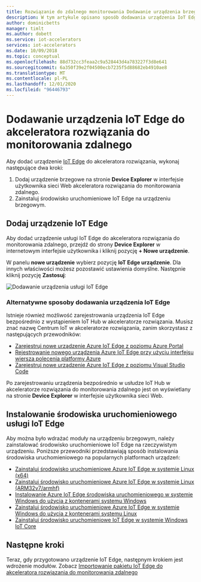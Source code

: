 ```yaml
---
title: Rozwiązanie do zdalnego monitorowania Dodawanie urządzenia brzegowego — Azure | Microsoft Docs
description: W tym artykule opisano sposób dodawania urządzenia IoT Edge do akceleratora rozwiązania do zdalnego monitorowania
author: dominicbetts
manager: timlt
ms.author: dobett
ms.service: iot-accelerators
services: iot-accelerators
ms.date: 10/09/2018
ms.topic: conceptual
ms.openlocfilehash: 88d732cc3feaa2c9a528443d4a783227f3d8e641
ms.sourcegitcommit: 6a350f39e2f04500ecb7235f5d88682eb4910ae8
ms.translationtype: MT
ms.contentlocale: pl-PL
ms.lasthandoff: 12/01/2020
ms.locfileid: "96446793"
---
```

# <a name="add-an-iot-edge-device-to-your-remote-monitoring-solution-accelerator"></a>Dodawanie urządzenia IoT Edge do akceleratora rozwiązania do monitorowania zdalnego

Aby dodać urządzenie [IoT Edge](../iot-edge/about-iot-edge.md) do akceleratora rozwiązania, wykonaj następujące dwa kroki:

1. Dodaj urządzenie brzegowe na stronie **Device Explorer** w interfejsie użytkownika sieci Web akceleratora rozwiązania do monitorowania zdalnego.
1. Zainstaluj środowisko uruchomieniowe IoT Edge na urządzeniu brzegowym.

## <a name="add-the-iot-edge-device"></a>Dodaj urządzenie IoT Edge

Aby dodać urządzenie usługi IoT Edge do akceleratora rozwiązania do monitorowania zdalnego, przejdź do strony **Device Explorer** w internetowym interfejsie użytkownika i kliknij pozycję **+ Nowe urządzenie**.

W panelu **nowe urządzenie** wybierz pozycję **IoT Edge urządzenie**. Dla innych właściwości możesz pozostawić ustawienia domyślne. Następnie kliknij pozycję **Zastosuj**:

![Dodawanie urządzenia usługi IoT Edge](media/iot-accelerators-remote-monitoring-add-edge-device/addedgedevice.png)

### <a name="alternative-ways-to-add-an-iot-edge-device"></a>Alternatywne sposoby dodawania urządzenia IoT Edge

Istnieje również możliwość zarejestrowania urządzenia IoT Edge bezpośrednio z wystąpieniem IoT Hub w akceleratorze rozwiązania. Musisz znać nazwę Centrum IoT w akceleratorze rozwiązania, zanim skorzystasz z następujących przewodników:

- [Zarejestruj nowe urządzenie Azure IoT Edge z poziomu Azure Portal](../iot-edge/how-to-manual-provision-symmetric-key.md?tabs=azure-portal%2Cwindows)
- [Rejestrowanie nowego urządzenia Azure IoT Edge przy użyciu interfejsu wiersza polecenia platformy Azure](../iot-edge/how-to-manual-provision-symmetric-key.md?tabs=azure-cli%2Cwindows)
- [Zarejestruj nowe urządzenie Azure IoT Edge z poziomu Visual Studio Code](../iot-edge/how-to-manual-provision-symmetric-key.md?tabs=visual-studio-code%2Cwindows)

Po zarejestrowaniu urządzenia bezpośrednio w usłudze IoT Hub w akceleratorze rozwiązania do monitorowania zdalnego jest on wyświetlany na stronie **Device Explorer** w interfejsie użytkownika sieci Web.

## <a name="install-the-iot-edge-runtime"></a>Instalowanie środowiska uruchomieniowego usługi IoT Edge

Aby można było wdrażać moduły na urządzeniu brzegowym, należy zainstalować środowisko uruchomieniowe IoT Edge na rzeczywistym urządzeniu. Poniższe przewodniki przedstawiają sposób instalowania środowiska uruchomieniowego na popularnych platformach urządzeń:

- [Zainstaluj środowisko uruchomieniowe Azure IoT Edge w systemie Linux (x64)](../iot-edge/how-to-install-iot-edge.md)
- [Zainstaluj środowisko uruchomieniowe Azure IoT Edge w systemie Linux (ARM32v7/armhf)](../iot-edge/how-to-install-iot-edge.md)
- [Instalowanie Azure IoT Edge środowiska uruchomieniowego w systemie Windows do użycia z kontenerami systemu Windows](../iot-edge/how-to-install-iot-edge.md)
- [Zainstaluj środowisko uruchomieniowe Azure IoT Edge w systemie Windows do użycia z kontenerami systemu Linux](../iot-edge/how-to-install-iot-edge.md)
- [Zainstaluj środowisko uruchomieniowe IoT Edge w systemie Windows IoT Core](../iot-edge/how-to-install-iot-edge.md)

## <a name="next-steps"></a>Następne kroki

Teraz, gdy przygotowano urządzenie IoT Edge, następnym krokiem jest wdrożenie modułów. Zobacz [Importowanie pakietu IoT Edge do akceleratora rozwiązania do monitorowania zdalnego](iot-accelerators-remote-monitoring-import-edge-package.md)